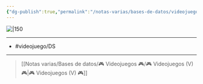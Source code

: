 ```yaml
---
{"dg-publish":true,"permalink":"/notas-varias/bases-de-datos/videojuegos/v-pokemon-rubi-omega/"}
---
```



![|150](https://images.igdb.com/igdb/image/upload/t_cover_big/co6sz3.jpg)

---

- #videojuego/DS

---

> [[Notas varias/Bases de datos/🎮 Videojuegos 🎮/🎮 Videojuegos (V) 🎮\|🎮 Videojuegos (V) 🎮]]